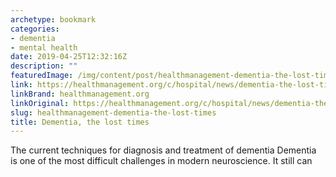 ```yaml
---
archetype: bookmark
categories:
- dementia
- mental health
date: 2019-04-25T12:32:16Z
description: ""
featuredImage: /img/content/post/healthmanagement-dementia-the-lost-times.png
link: https://healthmanagement.org/c/hospital/news/dementia-the-lost-times
linkBrand: healthmanagement.org
linkOriginal: https://healthmanagement.org/c/hospital/news/dementia-the-lost-times
slug: healthmanagement-dementia-the-lost-times
title: Dementia, the lost times
---
```

The current techniques for diagnosis and treatment of dementia       Dementia is one of the most difficult challenges in modern neuroscience. It still can